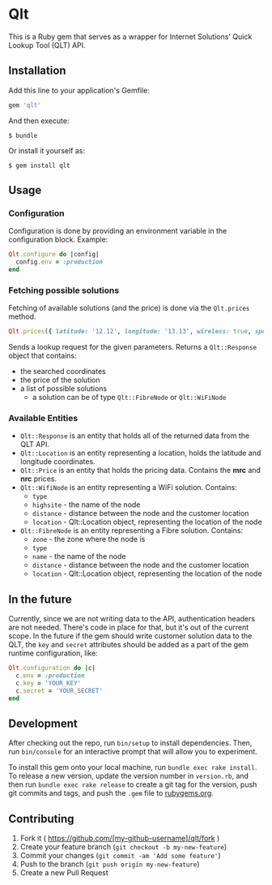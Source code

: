 # Qlt

This is a Ruby gem that serves as a wrapper for Internet Solutions' Quick Lookup Tool (QLT) API.

## Installation

Add this line to your application's Gemfile:

```ruby
gem 'qlt'
```

And then execute:

    $ bundle

Or install it yourself as:

    $ gem install qlt

## Usage

### Configuration

Configuration is done by providing an environment variable in the configuration block. Example:

```ruby
Qlt.configure do |config|
  config.env = :production
end
```

### Fetching possible solutions

Fetching of available solutions (and the price) is done via the ```Qlt.prices``` method.

```ruby
Qlt.prices({ latitude: '12.12', longitude: '13.13', wireless: true, speed: 10, term: 12 })
```

Sends a lookup request for the given parameters. Returns a ```Qlt::Response``` object that contains:
- the searched coordinates
- the price of the solution
- a list of possible solutions
  - a solution can be of type ```Qlt::FibreNode``` or ```Qlt::WiFiNode```

### Available Entities

- ```Qlt::Response``` is an entity that holds all of the returned data from the QLT API.
- ```Qlt::Location``` is an entity representing a location, holds the latitude and longitude coordinates.
- ```Qlt::Price``` is an entity that holds the pricing data. Contains the **mrc** and **nrc** prices.
- ```Qlt::WifiNode``` is an entity representing a WiFi solution. Contains:
  - ```type```
  - ```highsite``` - the name of the node
  - ```distance``` - distance between the node and the customer location
  - ```location``` - Qlt::Location object, representing the location of the node
- ```Qlt::FibreNode``` is an entity representing a Fibre solution. Contains:
  - ```zone``` - the zone where the node is
  - ```type```
  - ```name``` - the name of the node
  - ```distance``` - distance between the node and the customer location
  - ```location``` - Qlt::Location object, representing the location of the node

## In the future

Currently, since we are not writing data to the API, authentication headers are not needed.
There's code in place for that, but it's out of the current scope. In the future if
the gem should write customer solution data to the QLT, the ```key``` and ```secret``` attributes
should be added as a part of the gem runtime configuration, like:

```ruby
Qlt.configuration do |c|
  c.env = :production
  c.key = 'YOUR_KEY'
  c.secret = 'YOUR_SECRET'
end
```

## Development

After checking out the repo, run `bin/setup` to install dependencies. Then, run `bin/console` for an interactive prompt that will allow you to experiment.

To install this gem onto your local machine, run `bundle exec rake install`. To release a new version, update the version number in `version.rb`, and then run `bundle exec rake release` to create a git tag for the version, push git commits and tags, and push the `.gem` file to [rubygems.org](https://rubygems.org).

## Contributing

1. Fork it ( https://github.com/[my-github-username]/qlt/fork )
2. Create your feature branch (`git checkout -b my-new-feature`)
3. Commit your changes (`git commit -am 'Add some feature'`)
4. Push to the branch (`git push origin my-new-feature`)
5. Create a new Pull Request
